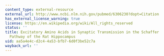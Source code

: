 ```yaml
---
content_type: external-resource
external_url: http://www.ncbi.nlm.nih.gov/pubmed/6306230?dopt=Citation
has_external_license_warning: true
license: https://en.wikipedia.org/wiki/All_rights_reserved
status: ''
title: Excitatory Amino Acids in Synaptic Transmission in the Schaffer Collateral-Commissural
  Pathway of the Rat Hippocampus
uid: aa5a4e4c-d2c4-4a53-bfb7-6d0f3be52c7a
wayback_url: ''
---
```


